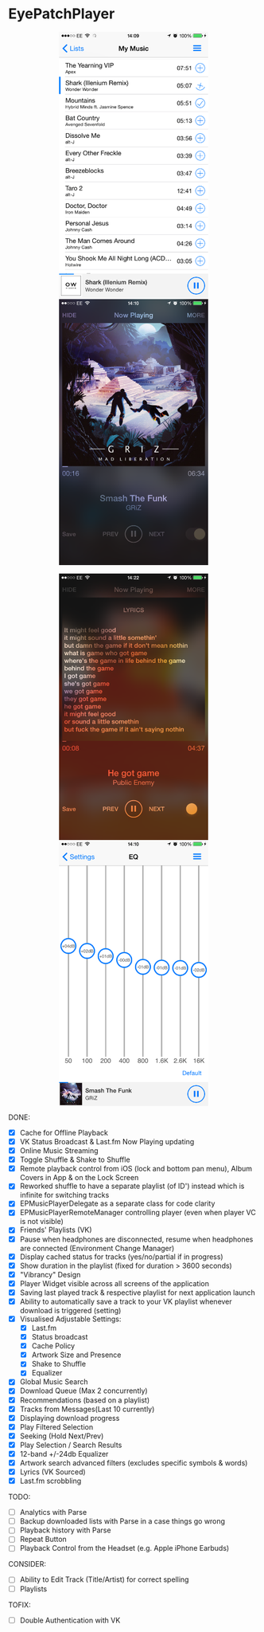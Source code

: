 # EyePatchPlayer

<p align="center">
<img src="https://github.com/Andr3y-/EyePatchPlayer/raw/master-Swift-2.1/GitHub%20Images%20Folder/IMG_2027.PNG" width="300" hspace="20">  
<img src="https://github.com/Andr3y-/EyePatchPlayer/raw/master-Swift-2.1/GitHub%20Images%20Folder/IMG_2028.PNG" width="300" hspace="20">
</p>

<p align="center">
<img align="center" src="https://github.com/Andr3y-/EyePatchPlayer/raw/master-Swift-2.1/GitHub%20Images%20Folder/IMG_2033.PNG" width="300" hspace="20">  
<img align="center" src="https://github.com/Andr3y-/EyePatchPlayer/raw/master-Swift-2.1/GitHub%20Images%20Folder/IMG_2029.PNG" width="300" hspace="20">
</p>

DONE:

- [x] Cache for Offline Playback
- [x] VK Status Broadcast & Last.fm Now Playing updating
- [x] Online Music Streaming
- [x] Toggle Shuffle & Shake to Shuffle
- [x] Remote playback control from iOS (lock and bottom pan menu), Album Covers in App & on the Lock Screen
- [x] Reworked shuffle to have a separate playlist (of ID') instead which is infinite for switching tracks
- [x] EPMusicPlayerDelegate as a separate class for code clarity
- [x] EPMusicPlayerRemoteManager controlling player (even when player VC is not visible)
- [x] Friends' Playlists (VK)
- [x] Pause when headphones are disconnected, resume when headphones are connected (Environment Change Manager)
- [x] Display cached status for tracks (yes/no/partial if in progress)
- [x] Show duration in the playlist (fixed for duration > 3600 seconds)
- [x] "Vibrancy" Design
- [x] Player Widget visible across all screens of the application
- [x] Saving last played track & respective playlist for next application launch
- [x] Ability to automatically save a track to your VK playlist whenever download is triggered (setting)
- [x] Visualised Adjustable Settings:
    - [x] Last.fm
    - [x] Status broadcast
    - [x] Cache Policy
    - [x] Artwork Size and Presence
    - [x] Shake to Shuffle
    - [x] Equalizer
- [x] Global Music Search
- [x] Download Queue (Max 2 concurrently)
- [x] Recommendations (based on a playlist)
- [x] Tracks from Messages(Last 10 currently)
- [x] Displaying download progress
- [x] Play Filtered Selection
- [x] Seeking (Hold Next/Prev)
- [x] Play Selection / Search Results
- [x] 12-band +/-24db Equalizer
- [x] Artwork search advanced filters (excludes specific symbols & words)
- [x] Lyrics (VK Sourced)
- [x] Last.fm scrobbling

TODO:

- [ ] Analytics with Parse
- [ ] Backup downloaded lists with Parse in a case things go wrong
- [ ] Playback history with Parse
- [ ] Repeat Button
- [ ] Playback Control from the Headset (e.g. Apple iPhone Earbuds)

CONSIDER:

- [ ] Ability to Edit Track (Title/Artist) for correct spelling
- [ ] Playlists

TOFIX:

- [ ] Double Authentication with VK
